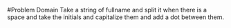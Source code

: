 #Problem Domain 
Take a string of fullname and split it when there is a space and take the initials and capitalize them and add a dot between them. 